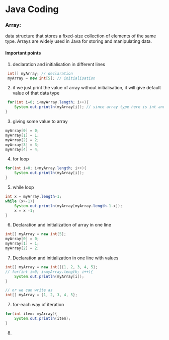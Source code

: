 # Java Coding 

### Array:
data structure that stores a fixed-size collection of elements of the same type. Arrays are widely used in Java for storing and manipulating data.

#### Important points
1. declaration and initialisation in different lines
```java
 int[] myArray; // declaration
 myArray = new int[5]; // initialisation
```
2. if we just print the value of array without initialisation, it will give default value of that data type
```java
 for(int i=0; i<myArray.length; i++){
    System.out.println(myArray[i]); // since array type here is int and default value of int is 0
}
```
3. giving some value to array
```java
myArray[0] = 0;
myArray[1] = 1;
myArray[2] = 2;
myArray[3] = 3;
myArray[4] = 4;
```
4. for loop
```java
for(int i=0; i<myArray.length; i++){
    System.out.println(myArray[i]);
} 
```
5. while loop
```java
int x = myArray.length-1;
while (x>-1){
    System.out.println(myArray[myArray.length-1-x]);
    x = x -1;
}
```
6. Declaration and initialization of array in one line
```java
int[] myArray = new int[5];
myArray[0] = 0;
myArray[1] = 1;
myArray[2] = 2;
```
7. Declaration and initialization in one line with values
```java
int[] myArray = new int[]{1, 2, 3, 4, 5};
// for(int i=0; i<myArray.length; i++){
    System.out.println(myArray[i]);
}

// or we can write as 
int[] myArray = {1, 2, 3, 4, 5};
```
7. for-each way of iteration 
```java
for(int item: myArray){
    System.out.println(item);
}
```
8. 
